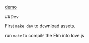 


[demo](http://love.ballingt.com)

##Dev

First `make dev` to download assets.

run `make` to compile the Elm into love.js
